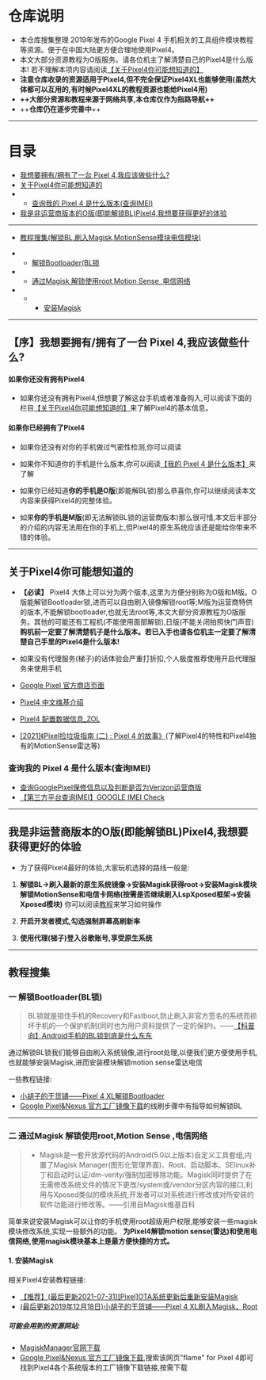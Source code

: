 # 仓库说明
- 本仓库搜集整理 2019年发布的Google Pixel 4 手机相关的工具组件模块教程等资源。便于在中国大陆更方便合理地使用Pixel4。
- 本文大部分资源教程为O版服务。请各位机主了解清楚自己的Pixel4是什么版本! 若不理解本项内容请阅读[【关于Pixel4你可能想知道的】](#know)
- **注意仓库收录的资源适用于Pixel4,但不完全保证Pixel4XL也能够使用(虽然大体都可以互用的,有时候Pixel4XL的教程资源也能给Pixel4用)**
- **++大部分资源和教程来源于网络共享,本仓库仅作为指路导航++**
- ++**仓库仍在逐步完善中**++


-----


# 目录
- [我想要拥有/拥有了一台 Pixel 4,我应该做些什么?](#whatshouldido)
- [关于Pixel4你可能想知道的](#know)
- - [查询我的 Pixel 4 是什么版本(查询IMEI)](#imei)
- [我是非运营商版本的O版(即能解锁BL)Pixel4,我想要获得更好的体验](#iamready)

-----


- [教程搜集(解锁BL,刷入Magisk,MotionSense模块电信模块)](#tutorials)

- - [解锁Bootloader(BL锁](#unlockbl)
- - [通过Magisk 解锁使用root,Motion Sense ,电信网络](#whatmagisk)
- - - [安装Magisk](#installmagisk)



-----




## <span id="whatshouldido">【序】我想要拥有/拥有了一台 Pixel 4,我应该做些什么?</span>
#### 如果你还没有拥有Pixel4
* 如果你还没有拥有Pixel4,但想要了解这台手机或者准备购入,可以阅读下面的栏目[【关于Pixel4你可能想知道的】](#know)来了解Pixel4的基本信息。
#### 如果你已经拥有了Pixel4
* 如果你还没有对你的手机做过气密性检测,你可以阅读

* 如果你不知道你的手机是什么版本,你可以阅读[【我的 Pixel 4 是什么版本】](#IMIE)来了解

* 如果你已经知道**你的手机是O版**(即能解BL锁)那么恭喜你,你可以继续阅读本文内容来获得Pixel4的完整体验。

* 如果**你的手机是M版**(即无法解锁BL锁的运营商版本)那么很可惜,本文后半部分的介绍的内容无法用在你的手机上,但Pixel4的原生系统应该还是能给你带来不错的体验。




-----


## <span id="know">关于Pixel4你可能想知道的</span>
* **【必读】** Pixel4 大体上可以分为两个版本,这里为方便分别称为O版和M版。O版能解锁Bootloader锁,进而可以自由刷入镜像解锁root等;M版为运营商特供的版本,不能解锁bootloader,也就无法root等,本文大部分资源教程为O版服务。其他的可能还有工程机(不能使用面部解锁),日版(不能关闭拍照快门声音) **购机前一定要了解清楚机子是什么版本。若已入手也请各位机主一定要了解清楚自己手里的Pixel4是什么版本!**

* 如果没有代理服务(梯子)的话体验会严重打折扣,个人极度推荐使用开启代理服务来使用手机

* [Google Pixel 官方商店页面](https://store.google.com/tw/category/phones)
* [Pixel4 中文维基介绍](https://zh.wikipedia.org/wiki/Pixel_4)
* [Pixel4 配置数据信息_ZOL](https://detail.zol.com.cn/cell_phone/index1274867.shtml) 
* [[2021]《Pixel捡垃圾指南 (二) : Pixel 4 的故事》](https://www.bilibili.com/video/BV1Bq4y1o7mq)(了解Pixel4的特性和Pixel4独有的MotionSense雷达等)

### <span id="imei">查询我的 Pixel 4 是什么版本(查询IMEI)</span>
* [查询GooglePixel保修信息以及判断是否为Verizon运营商版](https://ericclose.github.io/Pixel-repairs-and-carriers.html)
* [【第三方平台查询IMEI】GOOGLE IMEI Check](https://www.imei.info/zh/phonedatabase/phones-google/)


-----


## <span id="iamready">我是非运营商版本的O版(即能解锁BL)Pixel4,我想要获得更好的体验</span>

* 为了获得Pixel4最好的体验,大家玩机选择的路线一般是:

1.  **解锁BL->刷入最新的原生系统镜像->安装Magisk获得root->安装Magisk模块解锁MotionSense和电信卡网络(按需是否继续刷入LspXposed框架->安装Xposed模块)** 
你可以阅读[教程](#tutorials)来学习如何操作

2.	**开启开发者模式,勾选强制屏幕高刷新率**
3.	**使用代理(梯子)登入谷歌账号,享受原生系统**



-----


## <span id="tutorials">教程搜集</span>
### <span id="unlockbl">一 解锁Bootloader(BL锁)</span>
> BL锁就是锁住手机的Recovery和Fastboot,防止刷入非官方签名的系统而损坏手机的一个保护机制(同时也为用户资料提供了一定的保护)。——[【科普向】Android手机的BL锁到底是什么东东](https://www.bilibili.com/read/cv307758)

通过解锁BL锁我们能够自由刷入系统镜像,进行root处理,以便我们更方便使用手机,也就能够安装Magisk,进而安装模块解锁motion sense雷达电信

一些教程链接:
* [小胡子的干货铺——Pixel 4 XL解锁Bootloader](https://sspai.com/post/57922)
* [Google Pixel&Nexus 官方工厂镜像下载](https://developers.google.com/android/images#instructions)的线刷步骤中有指导如何解锁BL



-----


### <span id="whatmagisk">二 通过Magisk 解锁使用root,Motion Sense ,电信网络</span>
> - Magisk是一套开放源代码的Android(5.0以上版本)自定义工具套组,内置了Magisk Manager(图形化管理界面)、Root、启动脚本、SElinux补丁和启动时认证/dm-verity/强制加密移除功能。Magisk同时提供了在无需修改系统文件的情况下更改/system或/vendor分区内容的接口,利用与Xposed类似的模块系统,开发者可以对系统进行修改或对所安装的软件功能进行修改等。——引用自Magisk维基百科

简单来说安装Magisk可以让你的手机使用root超级用户权限,能够安装一些magisk模块修改系统,实现一些额外的功能。
**为Pixel4解锁motion sense(雷达)和使用电信网络,使用magisk模块基本上是最方便快捷的方式。**


#### <span id="installmagisk"> 1. 安装Magisk</span>
相关Pixel4安装教程链接:
* [【推荐】(最后更新2021-07-31)[Pixel]OTA系统更新后重新安装Magisk](https://www.bilibili.com/video/BV1Eq4y1975h)
* [(最后更新2019年12月18日)小胡子的干货铺——Pixel 4 XL刷入Magisk、Root](https://sspai.com/post/57923)

##### 可能会用到的资源网站:
* [MagiskManager官网下载](https://magiskmanager.com/)
* [Google Pixel&Nexus 官方工厂镜像下载](https://developers.google.com/android/images),搜索该网页"flame" for Pixel 4即可找到Pixel4各个系统版本的工厂镜像下载链接,按需下载